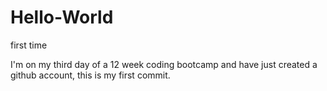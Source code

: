 # Hello-World
first time

I'm on my third day of a 12 week coding bootcamp and have just created a github account, this is my first commit.
